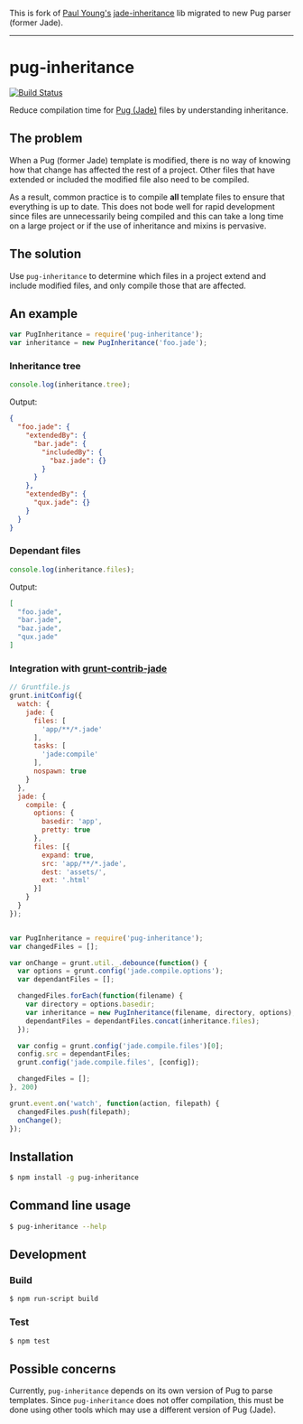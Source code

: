 This is fork of [Paul Young's](https://github.com/paulyoung) [jade-inheritance](https://github.com/paulyoung/jade-inheritance) lib migrated to new Pug parser (former Jade).

---

# pug-inheritance

[![Build Status](https://travis-ci.org/adammockor/pug-inheritance.svg?branch=master)](https://travis-ci.org/adammockor/pug-inheritance)

Reduce compilation time for [Pug (Jade)](https://github.com/pugjs/jade) files by understanding inheritance.

## The problem
When a Pug (former Jade) template is modified, there is no way of knowing how that change has affected the rest of a project. Other files that have extended or included the modified file also need to be compiled.

As a result, common practice is to compile **all** template files to ensure that everything is up to date. This does not bode well for rapid development since files are unnecessarily being compiled and this can take a long time on a large project or if the use of inheritance and mixins is pervasive.

## The solution
Use `pug-inheritance` to determine which files in a project extend and include modified files, and only compile those that are affected.

## An example
```javascript
var PugInheritance = require('pug-inheritance');
var inheritance = new PugInheritance('foo.jade');
```

### Inheritance tree
```javascript
console.log(inheritance.tree);
```

Output:
```json
{
  "foo.jade": {
    "extendedBy": {
      "bar.jade": {
        "includedBy": {
          "baz.jade": {}
        }
      }
    },
    "extendedBy": {
      "qux.jade": {}
    }
  }
}
```

### Dependant files
```javascript
console.log(inheritance.files);
```

Output:
```json
[
  "foo.jade",
  "bar.jade",
  "baz.jade",
  "qux.jade"
]
```

### Integration with [grunt-contrib-jade](https://github.com/gruntjs/grunt-contrib-jade)
```javascript
// Gruntfile.js
grunt.initConfig({
  watch: {
    jade: {
      files: [
        'app/**/*.jade'
      ],
      tasks: [
        'jade:compile'
      ],
      nospawn: true
    }
  },
  jade: {
    compile: {
      options: {
        basedir: 'app',
        pretty: true
      },
      files: [{
        expand: true,
        src: 'app/**/*.jade',
        dest: 'assets/',
        ext: '.html'
      }]
    }
  }
});


var PugInheritance = require('pug-inheritance');
var changedFiles = [];

var onChange = grunt.util._.debounce(function() {
  var options = grunt.config('jade.compile.options');
  var dependantFiles = [];

  changedFiles.forEach(function(filename) {
    var directory = options.basedir;
    var inheritance = new PugInheritance(filename, directory, options);
    dependantFiles = dependantFiles.concat(inheritance.files);
  });

  var config = grunt.config('jade.compile.files')[0];
  config.src = dependantFiles;
  grunt.config('jade.compile.files', [config]);

  changedFiles = [];
}, 200)

grunt.event.on('watch', function(action, filepath) {
  changedFiles.push(filepath);
  onChange();
});
```

## Installation
```sh
$ npm install -g pug-inheritance
```

## Command line usage
```sh
$ pug-inheritance --help
```

## Development
### Build
```sh
$ npm run-script build
```

### Test
```sh
$ npm test
```

## Possible concerns
Currently, `pug-inheritance` depends on its own version of Pug to parse templates. Since `pug-inheritance` does not offer compilation, this must be done using other tools which may use a different version of Pug (Jade).
